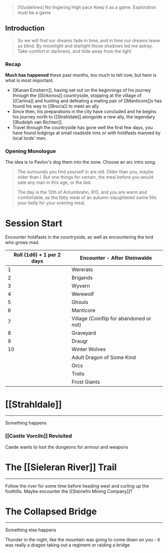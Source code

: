 >[!Guidelines]
>No lingering
>High pace
>Keep it as a game. Exploration must be a game

## Introduction

> So we will find our dreams fade in time, and in time our dreams leave us blind. By moonlight and starlight those shadows led me astray. Take comfort in darkness, and hide away from the light

### Recap
**Much has happened** these past months, too much to tell now, but here is what is most important.
- [[Kanan Einzbern]], having set out on the beginnings of his journey through the [[Sirkonos]] countryside, stopping at the village of [[Carlina]] and hunting and defeating a mating pair of [[Manticore]]s has found his way to [[Brocia]] to meet an ally
- Since then, his preparations in the city have concluded and he begins his journey north to [[Strahldale]] alongside a new ally, the legendary [[Rudolph van Richten]].
- Travel through the countryside has gone well the first few days, you have found lodgings at small roadside inns or with holdfasts manned by local lords' men.

### Opening Monologue
The idea is to Pavlov's dog them into the zone. Choose an arc intro song.

> The surrounds you find yourself in are old. Older than you, maybe older than I. But one things for certain, the meal before you would sate any man in this age, or the last.
> 
> The day is the 12th of Antumbrahn, 813, and you are warm and comfortable, as the fatty meat of an autumn-slaughtered swine fills your belly for your evening meal.


# Session Start
Encounter holdfasts in the countryside, as well as encountering the lord who grows mad.

| Roll (1d6) + 1 per 2 days | Encounter - After Steinwalde            |
| ------------------------- | --------------------------------------- |
| 1                         | Wererats                                |
| 2                         | Brigands                                |
| 3                         | Wyvern                                  |
| 4                         | Werewolf                                |
| 5                         | Ghouls                                  |
| 6                         | Manticore                               |
| 7                         | Village (Coinflip for abandoned or not) |
| 8                         | Graveyard                               |
| 9                         | Draugr                                  |
| 10                        | Winter Wolves                           |
|                           | Adult Dragon of Some Kind               |
|                           | Orcs                                    |
|                           | Trolls                                  |
|                           | Frost Giants                            |

# [[Strahldale]]
---
Something happens

### [[Castle Vorciln]] Revisited
Caede wants to loot the dungeons for armour and weapons

# The [[Sieleran River]] Trail
---
Follow the river for some time before heading west and curling up the foothills.
Maybe encounter the [[Steinefni Mining Company]]?

# The Collapsed Bridge
---
Something else happens

Thunder in the night, like the mountain was going to come down on you - it was really a dragon taking out a regiment or raiding a bridge
